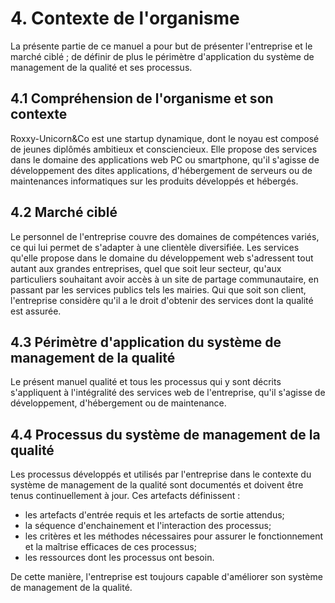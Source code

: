 # 4. Contexte de l'organisme

  La présente partie de ce manuel a pour but de présenter l'entreprise et le marché ciblé ; de définir de plus le périmètre d'application du système de management de la qualité et ses processus.

  
## 4.1 Compréhension de l'organisme et son contexte
  Roxxy-Unicorn&Co est une startup dynamique, dont le noyau est composé de jeunes diplômés ambitieux et consciencieux.
Elle propose des services dans le domaine des applications web PC ou smartphone, qu'il s'agisse de développement des dites applications, d'hébergement de serveurs ou de maintenances informatiques sur les produits développés et hébergés.


## 4.2 Marché ciblé
  Le personnel de l'entreprise couvre des domaines de compétences variés, ce qui lui permet de s'adapter à une clientèle diversifiée. 
Les services qu'elle propose dans le domaine du développement web s'adressent tout autant aux grandes entreprises, quel que soit leur secteur, qu'aux particuliers souhaitant avoir accès à un site de partage communautaire, en passant par les services publics tels les mairies.
Qui que soit son client, l'entreprise considère qu'il a le droit d'obtenir des services dont la qualité est assurée.


## 4.3 Périmètre d'application du système de management de la qualité
  Le présent manuel qualité et tous les processus qui y sont décrits s'appliquent à l'intégralité des services web de l'entreprise, qu'il s'agisse de développement, d'hébergement ou de maintenance.

  
## 4.4 Processus du système de management de la qualité
  Les processus développés et utilisés par l'entreprise dans le contexte du système de management de la qualité sont documentés et doivent être tenus continuellement à jour.
  Ces artefacts définissent :
  - les artefacts d'entrée requis et les artefacts de sortie attendus;
  - la séquence d'enchainement et l'interaction des processus;
  - les critères et les méthodes nécessaires pour assurer le fonctionnement et la maîtrise efficaces de ces processus;
  - les ressources dont les processus ont besoin.

  De cette manière, l'entreprise est toujours capable d'améliorer son système de management de la qualité.
